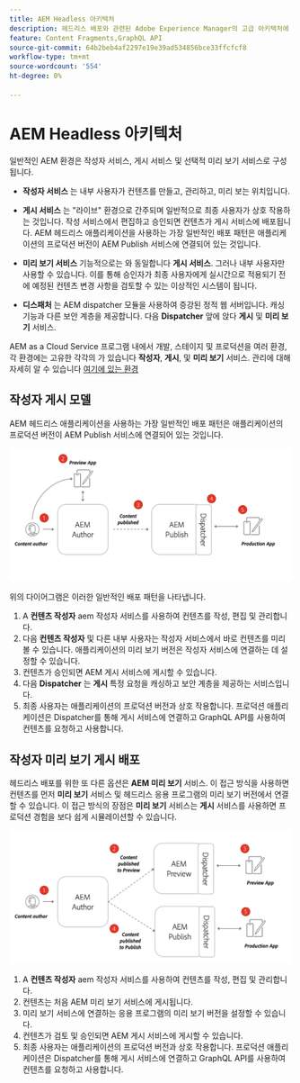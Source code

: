 ```yaml
---
title: AEM Headless 아키텍처
description: 헤드리스 배포와 관련된 Adobe Experience Manager의 고급 아키텍처에 대해 알아봅니다. AEM 작성자, 미리 보기 및 게시 서비스의 역할과 헤드리스 애플리케이션에 대한 권장 배포 패턴을 이해합니다.
feature: Content Fragments,GraphQL API
source-git-commit: 64b2beb4af2297e19e39ad534856bce33ffcfcf8
workflow-type: tm+mt
source-wordcount: '554'
ht-degree: 0%

---
```



# AEM Headless 아키텍처

일반적인 AEM 환경은 작성자 서비스, 게시 서비스 및 선택적 미리 보기 서비스로 구성됩니다.

* **작성자 서비스** 는 내부 사용자가 컨텐츠를 만들고, 관리하고, 미리 보는 위치입니다.

* **게시 서비스** 는 &quot;라이브&quot; 환경으로 간주되며 일반적으로 최종 사용자가 상호 작용하는 것입니다. 작성 서비스에서 편집하고 승인되면 컨텐츠가 게시 서비스에 배포됩니다. AEM 헤드리스 애플리케이션을 사용하는 가장 일반적인 배포 패턴은 애플리케이션의 프로덕션 버전이 AEM Publish 서비스에 연결되어 있는 것입니다.

* **미리 보기 서비스** 기능적으로는 와 동일합니다 **게시 서비스**. 그러나 내부 사용자만 사용할 수 있습니다. 이를 통해 승인자가 최종 사용자에게 실시간으로 적용되기 전에 예정된 컨텐츠 변경 사항을 검토할 수 있는 이상적인 시스템이 됩니다.

* **디스패처** 는 AEM dispatcher 모듈을 사용하여 증강된 정적 웹 서버입니다. 캐싱 기능과 다른 보안 계층을 제공합니다. 다음 **Dispatcher** 앞에 앉다 **게시** 및 **미리 보기** 서비스.

AEM as a Cloud Service 프로그램 내에서 개발, 스테이지 및 프로덕션을 여러 환경, 각 환경에는 고유한 각각의 가 있습니다 **작성자**, **게시**, 및 **미리 보기** 서비스. 관리에 대해 자세히 알 수 있습니다 [여기에 있는 환경](/help/implementing/cloud-manager/manage-environments.md)

## 작성자 게시 모델

AEM 헤드리스 애플리케이션을 사용하는 가장 일반적인 배포 패턴은 애플리케이션의 프로덕션 버전이 AEM Publish 서비스에 연결되어 있는 것입니다.

![작성자 게시 아키텍처](assets/autho-publish-architecture-diagram.png)

위의 다이어그램은 이러한 일반적인 배포 패턴을 나타냅니다.

1. A **컨텐츠 작성자** aem 작성자 서비스를 사용하여 컨텐츠를 작성, 편집 및 관리합니다.
1. 다음 **컨텐츠 작성자** 및 다른 내부 사용자는 작성자 서비스에서 바로 컨텐츠를 미리 볼 수 있습니다. 애플리케이션의 미리 보기 버전은 작성자 서비스에 연결하는 데 설정할 수 있습니다.
1. 컨텐츠가 승인되면 AEM 게시 서비스에 게시할 수 있습니다.
1. 다음 **Dispatcher** 는 **게시** 특정 요청을 캐싱하고 보안 계층을 제공하는 서비스입니다.
1. 최종 사용자는 애플리케이션의 프로덕션 버전과 상호 작용합니다. 프로덕션 애플리케이션은 Dispatcher를 통해 게시 서비스에 연결하고 GraphQL API를 사용하여 컨텐츠를 요청하고 사용합니다.

## 작성자 미리 보기 게시 배포

헤드리스 배포를 위한 또 다른 옵션은 **AEM 미리 보기** 서비스. 이 접근 방식을 사용하면 컨텐츠를 먼저 **미리 보기** 서비스 및 헤드리스 응용 프로그램의 미리 보기 버전에서 연결할 수 있습니다. 이 접근 방식의 장점은 **미리 보기** 서비스는 **게시** 서비스를 사용하면 프로덕션 경험을 보다 쉽게 시뮬레이션할 수 있습니다.

![작성자 미리 보기 및 게시 아키텍처](assets/author-preview-publish-architecture-diagram.png)

1. A **컨텐츠 작성자** aem 작성자 서비스를 사용하여 컨텐츠를 작성, 편집 및 관리합니다.
1. 컨텐츠는 처음 AEM 미리 보기 서비스에 게시됩니다.
1. 미리 보기 서비스에 연결하는 응용 프로그램의 미리 보기 버전을 설정할 수 있습니다.
1. 컨텐츠가 검토 및 승인되면 AEM 게시 서비스에 게시할 수 있습니다.
1. 최종 사용자는 애플리케이션의 프로덕션 버전과 상호 작용합니다. 프로덕션 애플리케이션은 Dispatcher를 통해 게시 서비스에 연결하고 GraphQL API를 사용하여 컨텐츠를 요청하고 사용합니다.

